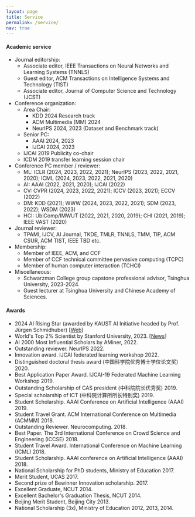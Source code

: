 ```yaml
---
layout: page
title: Service
permalink: /service/
nav: true
---
```


#### Academic service

- Journal editorship:
  - Associate editor, IEEE Transactions on Neural Networks and Learning Systems (TNNLS)
  - Guest editor, ACM Transactions on Intelligence Systems and Technology (TIST)
  - Associate editor, Journal of Computer Science and Technology (JCST) 
- Conference organization:
  - Area Chair:
    - KDD 2024 Research track
    - ACM Multimedia (MM) 2024
    - NeurIPS 2024, 2023 (Dataset and Benchmark track)
  - Senior PC:
    - AAAI 2024, 2023
    - IJCAI 2024, 2023
  - IJCAI 2019 Publicity co-chair
  - ICDM 2019 transfer learning session chair
- Conference PC member / reviewer: 
  - ML: ICLR (2024, 2023, 2022, 2021); NeurIPS (2023, 2022, 2021, 2020); ICML (2024, 2023, 2022, 2021, 2020)
  - AI: AAAI (2022, 2021, 2020); IJCAI (2022)
  - CV: CVPR (2024, 2023, 2022, 2021); ICCV (2023, 2021); ECCV (2022)
  - DM: KDD (2021); WWW (2024, 2023, 2022, 2021); SDM (2023, 2022); WSDM (2023)
  - HCI: UbiComp/IMWUT (2022, 2021, 2020, 2019); CHI (2021, 2019); IEEE VAST (2020)
- Journal reviewer: 
  - TPAMI, IJCV, AI Journal, TKDE, TMLR, TNNLS, TMM, TIP, ACM CSUR, ACM TIST, IEEE TBD etc.
- Membership: 
  - Member of IEEE, ACM, and CCF
  - Member of CCF technical committee pervasive computing (TCPC)
  - Member of human computer interaction (TCHCI)
- Miscellaneous:
  - Schwarzman College group capstone professional advisor, Tsinghua University, 2023-2024.
  - Guest lecturer at Tsinghua University and Chinese Academy of Sciences.

#### Awards

- 2024 AI Rising Star (awarded by KAUST AI Initiative headed by Prof. Jürgen Schmidhuber) [[Web](https://cemse.kaust.edu.sa/ai/aii-symp-2024)]
- World's Top 2% Scientist by Stanford University, 2023. [[News](https://ecebm.com/2023/10/04/stanford-university-names-worlds-top-2-scientists-2023/)]
- AI 2000 Most Influential Scholars by AMiner, 2022.
- Outstanding reviewer. NeurIPS 2022.
- Innovation award. IJCAI federated learning workshop 2022.
- Distinguished doctoral thesis award (中国科学院优秀博士学位论文奖) 2020.
- Best Application Paper Award. IJCAI-19 Federated Machine Learning Workshop 2019.
- Outstanding Scholarship of CAS president (中科院院长优秀奖) 2019.
- Special scholarship of ICT (中科院计算所所长特别奖) 2019.
- Student Scholarship. AAAI Conference on Artificial Intelligence (AAAI) 2019.
- Student Travel Grant. ACM International Conference on Multimedia (ACMMM) 2018.
- Outstanding Reviewer. Neurocomputing. 2018.
- Best Paper. The 3rd International Conference on Crowd Science and Engineering (ICCSE) 2018.
- Student Travel Award. International Conference on Machine Learning (ICML) 2018.
- Student Scholarship. AAAI conference on Artificial Intelligence (AAAI) 2018.
- National Scholarship for PhD students, Ministry of Education 2017.
- Merit Student, UCAS 2017.
- Second prize of Bewinner Innovation scholarship. 2017.
- Excellent Graduate, NCUT 2014.
- Excellent Bachelor's Graduation Thesis, NCUT 2014.
- Beijing Merit Student, Beijing City 2013.
- National Scholarship (3x), Ministry of Education 2012, 2013, 2014.
